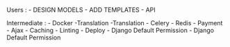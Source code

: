 

Users :
    - DESIGN MODELS
    - ADD TEMPLATES
    - API 

Intermediate :
    - Docker
    -Translation
    -Translation
    - Celery
    - Redis
    - Payment
    - Ajax
    - Caching
    - Linting
    - Deploy
    - Django Default Permission
    - Django Default Permission